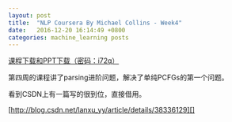 ```yaml
---
layout: post
title:  "NLP Coursera By Michael Collins - Week4"
date:   2016-12-20 16:14:49 +0800
categories: machine_learning posts
---
```


[课程下载和PPT下载（密码：i72q）][]

第四周的课程讲了parsing进阶问题，解决了单纯PCFGs的第一个问题。

看到CSDN上有一篇写的很到位，直接借用。

[http://blog.csdn.net/lanxu_yy/article/details/38336129][]

[课程下载和PPT下载（密码：i72q）]: https://pan.baidu.com/s/1dFrAcjJ

[http://blog.csdn.net/lanxu_yy/article/details/38336129]:http://blog.csdn.net/lanxu_yy/article/details/38336129